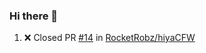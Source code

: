 ### Hi there 👋

<!--START_SECTION:activity-->
1. ❌ Closed PR [#14](https://github.com/RocketRobz/hiyaCFW/pull/14) in [RocketRobz/hiyaCFW](https://github.com/RocketRobz/hiyaCFW)
<!--END_SECTION:activity-->

<!--
**SetiZ/SetiZ** is a ✨ _special_ ✨ repository because its `README.md` (this file) appears on your GitHub profile.

Here are some ideas to get you started:

- 🔭 I’m currently working on ...
- 🌱 I’m currently learning ...
- 👯 I’m looking to collaborate on ...
- 🤔 I’m looking for help with ...
- 💬 Ask me about ...
- 📫 How to reach me: ...
- 😄 Pronouns: ...
- ⚡ Fun fact: ...
-->
